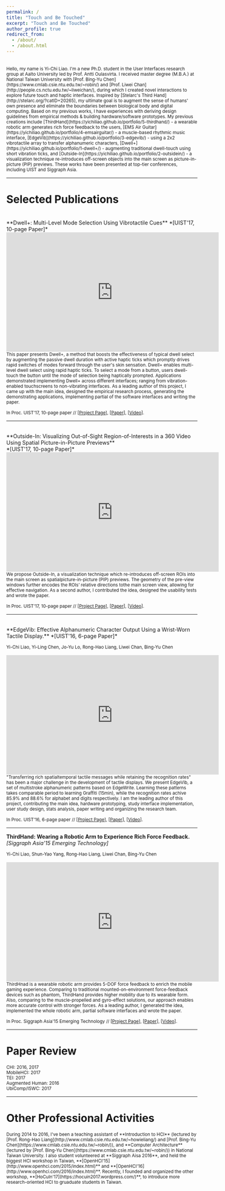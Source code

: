 ```yaml
---
permalink: /
title: "Touch and Be Touched"
excerpt: "Touch and Be Touched"
author_profile: true
redirect_from: 
  - /about/
  - /about.html
---
```

<br>
<small>
Hello, my name is Yi-Chi Liao. I'm a new Ph.D. student in the User Interfaces research group at Aalto University led by Prof. Antti Oulasvirta. I received master degree (M.B.A.) at National Taiwan University with [Prof. Bing-Yu Chen](https://www.cmlab.csie.ntu.edu.tw/~robin/) and [Prof. Liwei Chan](http://people.cs.nctu.edu.tw/~liweichan/), during which I created novel interactions to explore future touch and haptic interfaces. Inspired by [Stelarc's Third Hand](http://stelarc.org/?catID=20265), my ultimate goal is to augment the sense of humans' own presence and eliminate the boundaries between biological body and digital computing. Based on my previous works, I have experiences with deriving design guidelines from empirical methods & building hardware/software prototypes. 
</small>

<small>
My previous creations include [ThirdHand](https://yichiliao.github.io/portfolio/5-thirdhand/) - a wearable robotic arm generates rich force feedback to the users, [EMS Air Guitar](https://yichiliao.github.io/portfolio/4-emsairguitar/) - a muscle-based rhythmic music interface, [EdgeVib](https://yichiliao.github.io/portfolio/3-edgevib/) - using a 2x2 vibrotactile array to transfer alphanumeric characters, [Dwell+](https://yichiliao.github.io/portfolio/1-dwell+/) - augmenting traditional dwell-touch using short vibration ticks, and [Outside-In](https://yichiliao.github.io/portfolio/2-outsidein/) - a visualization technique re-introduces off-screen objects into the main screen as picture-in-picture (PIP) previews. These works have been presented at top-tier conferences, including UIST and Siggraph Asia.
</small>

------

Selected Publications
======

<br>
**Dwell+: Multi-Level Mode Selection Using Vibrotactile Cues** *[UIST'17, 10-page Paper]*<br>
<iframe width="560" height="315" src="https://www.youtube.com/embed/E90wT4RwuSk" frameborder="0" allowfullscreen></iframe>

<small>
This paper presents Dwell+, a method that boosts the effectiveness of typical dwell select by augmenting the passive dwell duration with active haptic ticks which promptly drives rapid switches of modes forward through the user's skin sensation. Dwell+ enables multi-level dwell select using rapid haptic ticks. To select a mode from a button, users dwell-touch the button until the mode of selection being haptically prompted. Applications demonstrated implementing Dwell+ across different interfaces; ranging from vibration-enabled touchscreens to non-vibrating interfaces. As a leading author of this project, I came up with the main idea, designed the empirical research process, generating the demonstrating applications, implementing partial of the software interfaces and writing the paper. 
</small>

<small>In Proc. UIST'17, 10-page paper // 
[[Project Page](https://yichiliao.github.io/portfolio/1-dwellplus/)], [[Paper](http://yichiliao.github.io/files/dwellplus_uist17.pdf)], [[Video](https://youtu.be/E90wT4RwuSk)]. </small>

------

<br>
**Outside-In: Visualizing Out-of-Sight Region-of-Interests in a 360 Video Using Spatial Picture-in-Picture Previews** <br>*[UIST'17, 10-page Paper]*<br>
<iframe width="560" height="315" src="https://www.youtube.com/embed/XyN1TRUhelw" frameborder="0" allowfullscreen></iframe>

<small>
We propose Outside-In, a visualization technique which re-introduces off-screen ROIs into the main screen as spatialpicture-in-picture (PIP) previews. The geometry of the pre-view windows further encodes the ROIs’ relative directions tothe main screen view, allowing for effective navigation. As a second author, I contributed the idea, designed the usability tests and wrote the paper.
</small>

<small>In Proc. UIST'17, 10-page paper // 
[[Project Page](https://yichiliao.github.io/portfolio/2-outsidein/)], [[Paper](http://yichiliao.github.io/files/outsidein_uist17.pdf)], [[Video](https://www.youtube.com/watch?v=XyN1TRUhelw)].
</small>

------

<br>
**EdgeVib: Effective Alphanumeric Character Output Using a Wrist-Worn Tactile Display.** *[UIST'16, 6-page Paper]*<br>

<small>Yi-Chi Liao, Yi-Ling Chen, Jo-Yu Lo, Rong-Hao Liang, Liwei Chan, Bing-Yu Chen</small>

<iframe width="560" height="315" src="https://www.youtube.com/embed/Q_2owlSeDg4" frameborder="0" allowfullscreen></iframe>

<small>
"Transferring rich spatialtemporal tactile messages while retaining the recognition rates" has been a major challenge in the development of tactile displays. We present EdgeVib, a set of multistroke alphanumeric patterns based on EdgeWrite. Learning these patterns takes comparable period to learning Graffiti (15min), while the recognition rates achive 85.9% and 88.6% for alphabet and digits respectively. I am the leading author of this project, contributing the main idea, hardware prototyping, study interface implementation, user study design, stats analysis, paper writing and organizing the research team.
</small>

<small>In Proc. UIST'16, 6-page paper // 
[[Project Page](https://yichiliao.github.io/portfolio/3-edgevib/)], [[Paper](https://yichiliao.github.io/files/edgevib_uist16.pdf)], [[Video](https://www.youtube.com/watch?v=Q_2owlSeDg4)]. </small>

------

**ThirdHand: Wearing a Robotic Arm to Experience Rich Force Feedback.** *[Siggraph Asia'15 Emerging Technology]*<br> 

<small>Yi-Chi Liao, Shun-Yao Yang, Rong-Hao Liang, Liwei Chan, Bing-Yu Chen</small>

<iframe width="560" height="315" src="https://www.youtube.com/embed/sVRI0L7xu7E" frameborder="0" allowfullscreen></iframe>

<small>
ThirdHnad is a wearable robotic arm provides 5-DOF force feedback to enrich the mobile gaming experience. Comparing to traditional mounted-on-environment force-feedback devices such as phantom, ThirdHand provides higher mobility due to its wearable form. Also, comparing to the muscle-propelled and gyro-effect solutions, our approach enables more accurate control with stronger forces. As a leading author, I generated the idea, implemented the whole robotic arm, partial software interfaces and wrote the paper.
</small>

<small>In Proc. Siggraph Asia'15 Emerging Technology // 
[[Project Page](https://yichiliao.github.io/portfolio/5-thirdhand/)], [[Paper](http://yichiliao.github.io/files/thirdhand_sa15.pdf)], [[Video](https://www.youtube.com/watch?v=sVRI0L7xu7E)]. </small>

------



Paper Review
======

<small>
CHI: 2016, 2017<br>
MobileHCI: 2017 <br>
TEI: 2017<br>
Augmented Human: 2016<br>
UbiComp/ISWC: 2017
</small>

------

Other Professional Activities
======

<small>
During 2014 to 2016, I've been a teaching assistant of **Introduction to HCI** (lectured by [Prof. Rong-Hao Liang](http://www.cmlab.csie.ntu.edu.tw/~howieliang/) and [Prof. Bing-Yu Chen](https://www.cmlab.csie.ntu.edu.tw/~robin/)), and **Computer Architecture** (lectured by [Prof. Bing-Yu Chen](https://www.cmlab.csie.ntu.edu.tw/~robin/)) in National Taiwan University.
</small>

<small>
I also student volunteered at **Siggraph Aisa 2016**, and held the biggest HCI workshop in Taiwan, **[OpenHCI'15](http://www.openhci.com/2015/index.html)** and **[OpenHCI'16](http://www.openhci.com/2016/index.html)**. Recently, I founded and organized the other workshop, **[HoCuIn'17](https://hocuin2017.wordpress.com/)**, to introduce more research-oriented HCI to gruaduate students in Taiwan.
</small>
